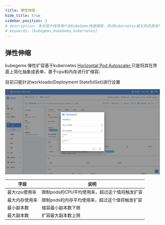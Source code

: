 ```yaml
---
title: 弹性伸缩
hide_title: true
sidebar_position: 3
# description: 本文用于指导用户在KubeGems快速使用，并对Kubernetes相关的资源进行操作
# keywords: [kubegems,KubeGems,kubernetes]
---
```


## 弹性伸缩

kubegems 弹性扩容基于kubernetes [Horizontal Pod Autoscaler](https://kubernetes.io/zh/docs/tasks/run-application/horizontal-pod-autoscale/),只是将其在界面上简化抽象成表单，基于cpu和内存进行扩缩容;

目前只能针对workloads(Deployment StatefulSet)进行设置

![autoscale](./assets/autoscale.png)

|字段|说明|
|---|---|
|最大cpu使用率|限制pods的CPU平均使用率，超过这个值将触发扩容|
|最大内存使用率|限制pods的内存平均使用率，超过这个值将触发扩容|
|最小副本数|缩容最小副本数下限|
|最大副本数|扩容最大副本数上限|
